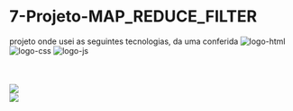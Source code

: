 # 7-Projeto-MAP_REDUCE_FILTER

projeto onde usei as seguintes tecnologias, da uma conferida 
<img src="https://img.shields.io/badge/HTML5-E34F26?style=for-the-badge&logo=html5&logoColor=white" alt="logo-html">
<img src="https://img.shields.io/badge/CSS3-1572B6?style=for-the-badge&logo=css3&logoColor=white" alt="logo-css">
<img src="https://img.shields.io/badge/JavaScript-323330?style=for-the-badge&logo=javascript&logoColor=F7DF1E" alt="logo-js">
<br>
<br>
<br>
<br>
<img src="./assets/Captura de Tela (1).png">
<br>
<img src="./assets/Captura de Tela (2).png">
